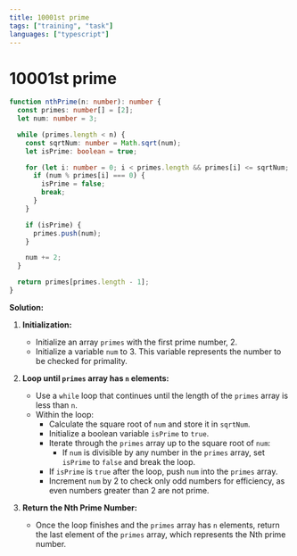 ```yaml
---
title: 10001st prime
tags: ["training", "task"]
languages: ["typescript"]
---
```


# 10001st prime

```typescript
function nthPrime(n: number): number {
  const primes: number[] = [2];
  let num: number = 3;

  while (primes.length < n) {
    const sqrtNum: number = Math.sqrt(num);
    let isPrime: boolean = true;

    for (let i: number = 0; i < primes.length && primes[i] <= sqrtNum; i++) {
      if (num % primes[i] === 0) {
        isPrime = false;
        break;
      }
    }

    if (isPrime) {
      primes.push(num);
    }

    num += 2;
  }

  return primes[primes.length - 1];
}
```

**Solution:**

1. **Initialization:**

   - Initialize an array `primes` with the first prime number, 2.
   - Initialize a variable `num` to 3. This variable represents the number to be checked for primality.

2. **Loop until `primes` array has `n` elements:**

   - Use a `while` loop that continues until the length of the `primes` array is less than `n`.
   - Within the loop:
     - Calculate the square root of `num` and store it in `sqrtNum`.
     - Initialize a boolean variable `isPrime` to `true`.
     - Iterate through the `primes` array up to the square root of `num`:
       - If `num` is divisible by any number in the `primes` array, set `isPrime` to `false` and break the loop.
     - If `isPrime` is `true` after the loop, push `num` into the `primes` array.
     - Increment `num` by 2 to check only odd numbers for efficiency, as even numbers greater than 2 are not prime.

3. **Return the Nth Prime Number:**
   - Once the loop finishes and the `primes` array has `n` elements, return the last element of the `primes` array, which represents the Nth prime number.
